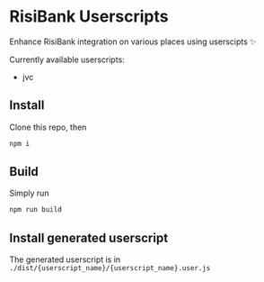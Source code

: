 # RisiBank Userscripts

Enhance RisiBank integration on various places using userscipts ✨

Currently available userscripts:
- jvc

## Install

Clone this repo, then

```bash
npm i
```

## Build

Simply run

```bash
npm run build
```

## Install generated userscript

The generated userscript is in `./dist/{userscript_name}/{userscript_name}.user.js`
